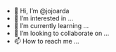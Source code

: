 - 👋 Hi, I’m @jojoarda
- 👀 I’m interested in ...
- 🌱 I’m currently learning ...
- 💞️ I’m looking to collaborate on ...
- 📫 How to reach me ...

<!---
jojoarda/jojoarda is a ✨ special ✨ repository because its `README.md` (this file) appears on your GitHub profile.
You can click the Preview link to take a look at your changes.
--->
